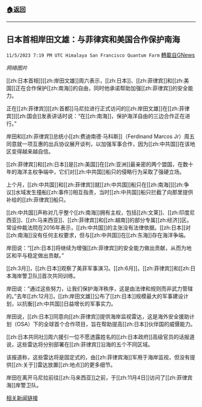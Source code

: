 ###  [:house:返回](README.md)
---


## 日本首相岸田文雄：与菲律宾和美国合作保护南海
`11/5/2023 7:19 PM UTC Himalaya San Francisco Quantum Farm` [轉載自GNews](https://gnews.org/articles/1925938)

*网络图片*

[[zh:日本首相]][[zh:岸田文雄]]周六表示，[[zh:日本]]、[[zh:菲律宾]]和[[zh:美国]]正在合作保护[[zh:南海]]的自由，同时他承诺帮助加强[[zh:菲律宾]]的安全能力。

正在[[zh:菲律宾]][[zh:首都]]马尼拉进行正式访问的[[zh:岸田文雄]]在[[zh:菲律宾]][[zh:国会]]发表讲话时说：“在[[zh:南海]]，保护海洋自由的三边合作正在进行。”

岸田和[[zh:菲律宾]]总统小[[zh:费迪南德·马科斯]]（Ferdinand Marcos Jr）周五同意就一项互惠的出兵协议展开谈判，以加强军事合作，因为[[zh:中共国]]在该地区变得越来越自信。

[[zh:菲律宾]]和[[zh:日本]]是[[zh:美国]]在[[zh:亚洲]]最亲密的两个盟国，在数十年的海洋主权争端中，它们对[[zh:中共国]]船只的侵略行为采取了强硬立场。

上个月，[[zh:中共国]]和[[zh:菲律宾]]就[[zh:中共国]]船只在[[zh:南海]][[zh:争议]]水域发生撞船[[zh:事件]]相互指责，当时[[zh:中共国]]船只拦截了向那里提供补给的[[zh:菲律宾]]船只。

[[zh:中共国]]声称对几乎整个[[zh:南海]]拥有主权，包括[[zh:文莱]]、[[zh:印度尼西亚]]、[[zh:马来西亚]]、[[zh:菲律宾]]和[[zh:越南]]的部分专属[[zh:经济]]区。常设仲裁法院在2016年表示，[[zh:中共国]]的主张没有法律依据。[[zh:日本]]对[[zh:南海]]没有任何主权要求，但与[[zh:中共国]]在[[zh:东海]]存在海洋争端。

岸田说：“[[zh:日本]]将继续为增强[[zh:菲律宾]]的安全能力做出贡献，从而为地区和平与稳定做出贡献。”

[[zh:3月]]，[[zh:日本]]观察了美菲军事演习。[[zh:6月]]，[[zh:菲律宾]]和[[zh:日本海岸警卫队]]首次共同训练。

岸田说：“通过这些努力，让我们保护海洋秩序，这是由法律和规则而非武力管辖的。”去年[[zh:12月]]，[[zh:岸田文雄]]公布了[[zh:日本]]规模最大的军事建设计划，以抗衡[[zh:中共国]]日益增长的军事实力。

岸田说，[[zh:日本]]同意向[[zh:菲律宾]]提供海岸监视雷达，这是海外安全援助计划（OSA）下的全球首个合作项目，旨在帮助提高[[zh:日本]]伙伴国的威慑能力。

[[zh:日本共同社]]周六援引一位不愿透露姓名的[[zh:日本政府]]高级官员的话报道说，这些雷达将分别部署在[[zh:菲律宾]]沿海的五个不同区域。

该报道称，这些雷达将是固定式的，由[[zh:菲律宾海]]军用于海岸监视，但没有提供[[zh:关于]]雷达放置[[zh:地点]]的更多细节。

岸田在离开马尼拉前往[[zh:马来西亚]]之前，于[[zh:11月4日]]访问了[[zh:菲律宾海]]岸警卫队。


[相关新闻链接](https://www.taiwannews.com.tw/en/news/5033726)
